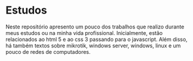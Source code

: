 # Estudos
Neste repositório apresento um pouco dos trabalhos que realizo durante meus estudos ou na minha vida profissional. Inicialmente, estão relacionados ao html 5 e ao css 3 passando para o javascript. Além disso, há também textos sobre mikrotik, windows server, windows, linux e um pouco de redes de computadores.
